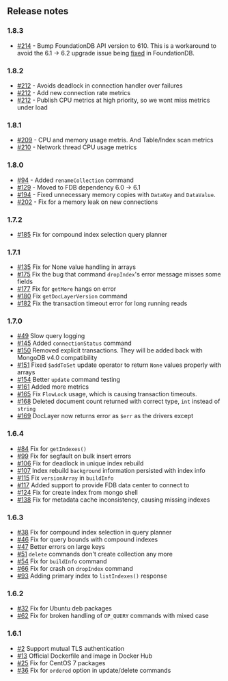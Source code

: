 ## Release notes


### 1.8.3

* [#214](http://github.com/FoundationDB/fdb-document-layer/pull/214) - Bump FoundationDB API version to 610. This is a workaround to avoid the 6.1 -> 6.2 upgrade issue being [fixed](https://github.com/apple/foundationdb/pull/2169) in FoundationDB.

### 1.8.2

* [#212](http://github.com/FoundationDB/fdb-document-layer/pull/212) - Avoids deadlock in connection handler over failures
* [#212](http://github.com/FoundationDB/fdb-document-layer/pull/212) - Add new connection rate metrics
* [#212](http://github.com/FoundationDB/fdb-document-layer/pull/212) - Publish CPU metrics at high priority, so we wont miss metrics under load

### 1.8.1

* [#209](https://github.com/FoundationDB/fdb-document-layer/pull/209) - CPU and memory usage metris. And Table/Index scan metrics
* [#210](https://github.com/FoundationDB/fdb-document-layer/pull/210) - Network thread CPU usage metrics

### 1.8.0

* [#94](https://github.com/FoundationDB/fdb-document-layer/issues/94) - Added `renameCollection` command
* [#129](https://github.com/FoundationDB/fdb-document-layer/issues/129) - Moved to FDB dependency 6.0 -> 6.1
* [#194](https://github.com/FoundationDB/fdb-document-layer/pull/194) - Fixed unnecessary memory copies with `DataKey` and `DataValue`.
* [#202](https://github.com/FoundationDB/fdb-document-layer/issues/202) - Fix for a memory leak on new connections

### 1.7.2

* [#185](https://github.com/FoundationDB/fdb-document-layer/pull/185) Fix for compound index selection query planner

### 1.7.1

* [#135](https://github.com/FoundationDB/fdb-document-layer/issues/135) Fix for None value handling in arrays
* [#175](https://github.com/FoundationDB/fdb-document-layer/pull/175) Fix the bug that command `dropIndex`'s error message misses some fields
* [#177](https://github.com/FoundationDB/fdb-document-layer/pull/177) Fix for `getMore` hangs on error
* [#180](https://github.com/FoundationDB/fdb-document-layer/pull/180) Fix `getDocLayerVersion` command
* [#182](https://github.com/FoundationDB/fdb-document-layer/pull/182) Fix the transaction timeout error for long running reads

### 1.7.0

* [#49](https://github.com/FoundationDB/fdb-document-layer/issues/49) Slow query logging
* [#145](https://github.com/FoundationDB/fdb-document-layer/pull/145) Added `connectionStatus` command
* [#150](https://github.com/FoundationDB/fdb-document-layer/pull/150) Removed explicit transactions. They will be added back with MongoDB v4.0 compatibility
* [#151](https://github.com/FoundationDB/fdb-document-layer/issues/151) Fixed `$addToSet` update operator to return `None` values properly with arrays
* [#154](https://github.com/FoundationDB/fdb-document-layer/pull/154) Better `update` command testing
* [#161](https://github.com/FoundationDB/fdb-document-layer/pull/161) Added more metrics
* [#165](https://github.com/FoundationDB/fdb-document-layer/pull/165) Fix `FlowLock` usage, which is causing transaction timeouts.
* [#168](https://github.com/FoundationDB/fdb-document-layer/pull/168) Deleted document count returned with correct type, `int` instead of `string`
* [#169](https://github.com/FoundationDB/fdb-document-layer/pull/169) DocLayer now returns error as `$err` as the drivers except


### 1.6.4

* [#84](https://github.com/FoundationDB/fdb-document-layer/issues/84) Fix for `getIndexes()`
* [#99](https://github.com/FoundationDB/fdb-document-layer/issues/99) Fix for segfault on bulk insert errors
* [#106](https://github.com/FoundationDB/fdb-document-layer/issues/106) Fix for deadlock in unique index rebuild
* [#107](https://github.com/FoundationDB/fdb-document-layer/pull/107) Index rebuild `background` information persisted with index info
* [#115](https://github.com/FoundationDB/fdb-document-layer/pull/115) Fix `versionArray` in `buildInfo`
* [#117](https://github.com/FoundationDB/fdb-document-layer/issues/117) Added support to provide FDB data center to connect to
* [#124](https://github.com/FoundationDB/fdb-document-layer/pull/124) Fix for create index from mongo shell
* [#138](https://github.com/FoundationDB/fdb-document-layer/issues/138) Fix for metadata cache inconsistency, causing missing indexes

### 1.6.3

* [#38](https://github.com/FoundationDB/fdb-document-layer/issues/38) Fix for compound index selection in query planner
* [#46](https://github.com/FoundationDB/fdb-document-layer/issues/46) Fix for query bounds with compound indexes
* [#47](https://github.com/FoundationDB/fdb-document-layer/issues/47) Better errors on large keys
* [#51](https://github.com/FoundationDB/fdb-document-layer/issues/51) `delete` commands don't create collection any more
* [#54](https://github.com/FoundationDB/fdb-document-layer/issues/54) Fix for `buildInfo` command
* [#66](https://github.com/FoundationDB/fdb-document-layer/issues/66) Fix for crash on `dropIndex` command
* [#93](https://github.com/FoundationDB/fdb-document-layer/issues/93) Adding primary index to `listIndexes()` response

### 1.6.2

* [#32](https://github.com/FoundationDB/fdb-document-layer/issues/32) Fix for Ubuntu deb packages
* [#62](https://github.com/FoundationDB/fdb-document-layer/issues/62) Fix for broken handling of `OP_QUERY` commands with mixed case

### 1.6.1

* [#2](https://github.com/FoundationDB/fdb-document-layer/issues/2) Support mutual TLS authentication
* [#13](https://github.com/FoundationDB/fdb-document-layer/issues/13) Official Dockerfile and image in Docker Hub
* [#25](https://github.com/FoundationDB/fdb-document-layer/pull/25) Fix for CentOS 7 packages
* [#36](https://github.com/FoundationDB/fdb-document-layer/pull/36) Fix for `ordered` option in update/delete commands
